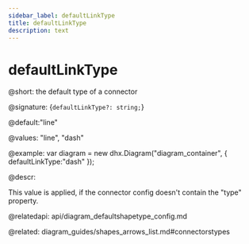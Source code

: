 ```yaml
---
sidebar_label: defaultLinkType
title: defaultLinkType
description: text
---
```


# defaultLinkType

@short: the default type of a connector

@signature: {`defaultLinkType?: string;`}

@default:"line"

@values: "line", "dash"

@example:
var diagram = new dhx.Diagram("diagram_container", { 
    defaultLinkType:"dash"
});

@descr:

This value is applied, if the connector config doesn't contain the "type" property.

@relatedapi:
api/diagram_defaultshapetype_config.md

@related:
diagram_guides/shapes_arrows_list.md#connectorstypes